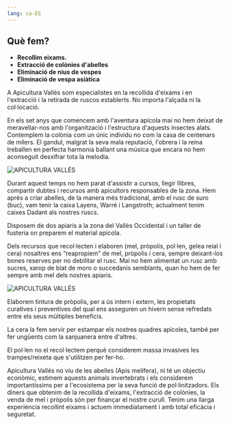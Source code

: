 ```yaml
---
lang: ca-ES
---
```


## Què fem?

- **Recollim eixams.**
- **Extracció de colònies d'abelles**
- **Eliminació de nius de vespes**
- **Eliminació de vespa asiàtica**

A Apicultura Vallés som especialistes en la recollida d'eixams i en l'extracció i la retirada de ruscos establerts. No importa l'alçada ni la col·locació.
 

En els set anys que comencem amb l'aventura apícola mai no hem deixat de meravellar-nos amb l'organització i l'estructura d'aquests insectes alats. Contemplem la colònia com un únic individu no com la casa de centenars de milers. El gandul, malgrat la seva mala reputació, l'obrera i la reina treballen en perfecta harmonia ballant una música que encara no hem aconseguit desxifrar tota la melodia.

![APICULTURA VALLÉS](/img/dani.jpeg)

Durant aquest temps no hem parat d'assistir a cursos, llegir llibres, compartir dubtes i recursos amb apicultors responsables de la zona. Hem après a criar abelles, de la manera més tradicional, amb el rusc de suro (buc), vam tenir la caixa Layens, Warré i Langstroth; actualment tenim caixes Dadant als nostres ruscs.

Disposem de dos apiaris a la zona del Vallès Occidental i un taller de fusteria on preparem el material apícola.

Dels recursos que recol·lecten i elaboren (mel, pròpolis, pol·len, gelea reial i cera) nosaltres ens “reapropiem” de mel, pròpolis i cera, sempre deixant-los bones reserves per no debilitar el rusc. Mai no hem alimentat un rusc amb sucres, xarop de blat de moro o succedanis semblants, quan ho hem de fer sempre amb mel dels nostres apiaris.

![APICULTURA VALLÉS](/img/altura.jpeg)

Elaborem tintura de pròpolis, per a ús intern i extern, les propietats curatives i preventives del qual ens asseguren un hivern sense refredats entre els seus múltiples beneficis.

La cera la fem servir per estampar els nostres quadres apícoles, també per fer ungüents com la sanjuanera entre d'altres.

El pol·len no el recol·lectem perquè considerem massa invasives les trampes/reixeta que s'utilitzen per fer-ho.

Apicultura Vallés no viu de les abelles (Apis melífera), ni té un objectiu econòmic, estimem aquests animals invertebrats i els considerem importantíssims per a l'ecosistema per la seva funció de pol·linitzadors. Els diners que obtenim de la recollida d'eixams, l'extracció de colònies, la venda de mel i pròpolis són per finançar el nostre curull. Tenim una llarga experiència recollint eixams i actuem immediatament i amb total eficàcia i seguretat.